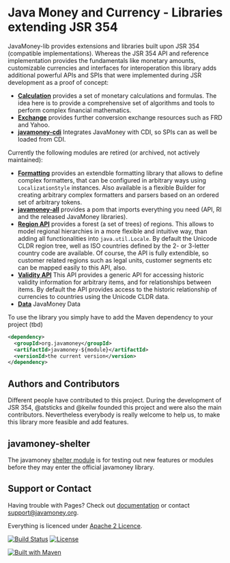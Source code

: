 Java Money and Currency - Libraries extending JSR 354
==============================================================
 
JavaMoney-lib provides extensions and libraries built upon JSR 354 (compatible implementations).
Whereas the JSR 354 API and reference implementation provides the fundamentals like monetary amounts, customizable currencies 
and interfaces for interoperation this library adds additional powerful APIs and SPIs that were implemented during JSR 
development as a proof of concept:

* [**Calculation**](calc) provides a set of monetary calculations and formulas. The idea here is to provide a comprehensive set of algorithms and tools to perform complex financial mathematics.
* [**Exchange**](exchange) provides further conversion exchange resources such as FRD and Yahoo.
* [**javamoney-cdi**](integration/javamoney-cdi) Integrates JavaMoney with CDI, so SPIs can as well be loaded from CDI.

Currently the following modules are retired (or archived, not actively maintained):
* [**Formatting**](retired/format) provides an extendble formatting library that allows to define complex formatters, that can be configured in arbitrary ways using `LocalizationStyle` instances.
Also available is a flexible Builder for creating arbitrary complex formatters and parsers based on an ordered set of arbitrary tokens.
* [**javamoney-all**](retired/javamoney-all) provides a pom that imports everything you need (API, RI and the released JavaMoney libraries).
* [**Region API**](retired/regions) provides a forest (a set of trees) of regions. This allows to model regional hierarchies in a more flexible and intuitive way, than adding all functionalities into `java.util.Locale`.
By default the Unicode CLDR region tree, well as ISO countries defined by the 2- or 3-letter country code are available.
Of course, the API is fully extendible, so customer related regions such as legal units, customer segments etc can be mapped easily to this API, also.
* [**Validity API**](retired/validity) This API provides a generic API for accessing historic validity information for arbitrary items, and for relationships between items.
By default the API provides access to the historic relationship of currencies to countries using the Unicode CLDR data.
* [**Data**](retired/cldr-data) JavaMoney Data

To use the library you simply have to add the Maven dependency to your project (tbd)

```xml
<dependency>
  <groupId>org.javamoney</groupId>
  <artifactId>javamoney-${module}</artifactId>
  <versionId>the current version</version>
</dependency>
```

Authors and Contributors
------------------------
Different people have contributed to this project. During the development of JSR 354, @atsticks and @keilw founded this project and were also the main contributors. Nevertheless everybody is really welcome to help us, to make this library more feasible and add features.

javamoney-shelter
-----------------
The javamoney [shelter module](http://javamoney.github.io/shelter.html) is for testing out new features or modules before they may enter the official javamoney library.

Support or Contact
------------------
Having trouble with Pages? Check out [documentation](http://javamoney.org) or contact support@javamoney.org.

Everything is licenced under [Apache 2 Licence](LICENSE.txt).

[![Build Status](https://api.travis-ci.org/JavaMoney/javamoney-lib.png?branch=master)](https://travis-ci.org/JavaMoney/javamoney-lib)
[![License](http://img.shields.io/badge/license-Apache2-red.svg)](http://opensource.org/licenses/apache-2.0) 

[![Built with Maven](http://maven.apache.org/images/logos/maven-feather.png)](http://maven.org/)
